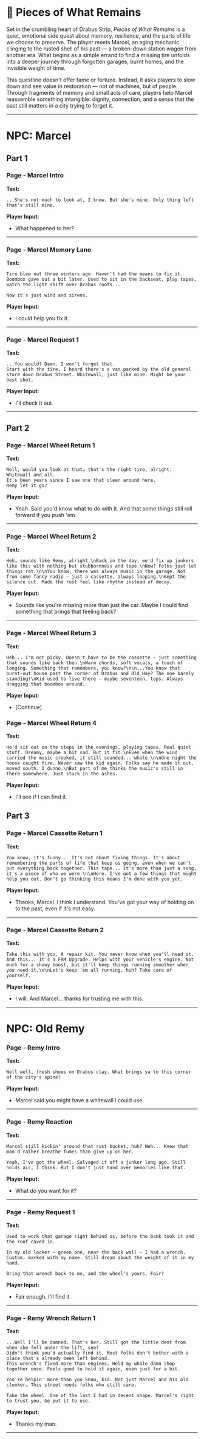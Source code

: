 # 📘 **Pieces of What Remains**

Set in the crumbling heart of Drabus Strip, *Pieces of What Remains* is a quiet, emotional side quest about memory, resilience, and the parts of life we choose to preserve. The player meets Marcel, an aging mechanic clinging to the rusted shell of his past — a broken-down station wagon from another era. What begins as a simple errand to find a missing tire unfolds into a deeper journey through forgotten garages, burnt homes, and the invisible weight of time.  

This questline doesn't offer fame or fortune. Instead, it asks players to slow down and see value in restoration — not of machines, but of people. Through fragments of memory and small acts of care, players help Marcel reassemble something intangible: dignity, connection, and a sense that the past still matters in a city trying to forget it.  

---

# **NPC: Marcel**

## Part 1

### Page - Marcel Intro
**Text:**  
```
...She's not much to look at, I know. But she's mine. Only thing left that's still mine.
```

**Player Input:**  
- What happened to her?

---

### Page - Marcel Memory Lane
**Text:**  
```
Tire blew out three winters ago. Haven't had the means to fix it. Boombox gave out a bit later. Used to sit in the backseat, play tapes, watch the light shift over Drabus roofs...

Now it's just wind and sirens.
```
**Player Input:**
- I could help you fix it.

---

### Page - Marcel Request 1

**Text:**  
```
...You would? Damn. I won't forget that.
Start with the tire. I heard there's a van parked by the old general store down Drabus Street. Whitewall, just like mine. Might be your best shot.
```
**Player Input:**
- I'll check it out.

---

## Part 2

### Page - Marcel Wheel Return 1
**Text:**  
```
Well, would you look at that… that's the right tire, alright. Whitewall and all.
It's been years since I saw one that clean around here.
Remy let it go?
```
**Player Input:**
- Yeah. Said you'd know what to do with it. And that some things still roll forward if you push 'em.

---

### Page - Marcel Wheel Return 2
**Text:**  
```
Heh… sounds like Remy, alright.\nBack in the day, we'd fix up junkers like this with nothing but stubbornness and tape.\nNow? Folks just let things rot.\n\nYou know, there was always music in the garage. Not from some fancy radio — just a cassette, always looping.\nKept the silence out. Made the rust feel like rhythm instead of decay.
```
**Player Input:**
- Sounds like you're missing more than just the car. Maybe I could find something that brings that feeling back?

---

### Page - Marcel Wheel Return 3
**Text:**  
```
Heh... I'm not picky. Doesn't have to be the cassette — just something that sounds like back then.\nWarm chords, soft vocals, a touch of longing. Something that remembers, you know?\n\n...You know that burnt-out house past the corner of Drabus and Old Hay? The one barely standing?\nKid used to live there — maybe seventeen, tops. Always dragging that boombox around.
```
**Player Input:**
- [Continue]

### Page - Marcel Wheel Return 4
**Text:**  
```
He'd sit out on the steps in the evenings, playing tapes. Real quiet stuff. Dreamy, maybe a bit sad. But it fit.\nEven when the wind carried the music crooked, it still sounded... whole.\n\nOne night the house caught fire. Never saw the kid again. Folks say he made it out, moved south. I dunno.\nBut part of me thinks the music's still in there somewhere. Just stuck in the ashes.
```
**Player Input:**
- I'll see if I can find it.

## Part 3

### Page - Marcel Cassette Return 1
**Text:**  
```
You know, it's funny... It's not about fixing things. It's about remembering the parts of life that keep us going, even when we can't put everything back together. This tape... it's more than just a song, it's a piece of who we were.\n\nHere. I've got a few things that might help you out. Don't go thinking this means I'm done with you yet.
```
**Player Input:**
- Thanks, Marcel. I think I understand. You've got your way of holding on to the past, even if it's not easy.

---

### Page - Marcel Cassette Return 2
**Text:**  
```
Take this with you. A repair kit. You never know when you'll need it. And this... It's a FRM Upgrade. Helps with your vehicle's engine. Not much for a showy boost, but it'll keep things running smoother when you need it.\n\nLet's keep ‘em all running, huh? Take care of yourself.
```
**Player Input:**
- I will. And Marcel... thanks for trusting me with this.

---

# **NPC: Old Remy**

### Page - Remy Intro
**Text:**  
```
Well well, fresh shoes on Drabus clay. What brings ya to this corner of the city's spine?
```
**Player Input:**
- Marcel said you might have a whitewall I could use.

---
### Page - Remy Reaction
**Text:**  
```
Marcel still kickin' around that rust bucket, huh? Heh... Knew that man'd rather breathe fumes than give up on her.

Yeah, I've got the wheel. Salvaged it off a junker long ago. Still holds air, I think. But I don't just hand over memories like that.
```
**Player Input:**
- What do you want for it?

---

### Page - Remy Request 1
**Text:**  
```
Used to work that garage right behind us, before the bank took it and the roof caved in.

In my old locker — green one, near the back wall — I had a wrench. Custom, marked with my name. Still dream about the weight of it in my hand.

Bring that wrench back to me, and the wheel's yours. Fair?
```
**Player Input:**
- Fair enough. I'll find it.

---

### Page - Remy Wrench Return 1
**Text:**  
```
...Well I'll be damned. That's her. Still got the little dent from when she fell under the lift, see?
Didn't think you'd actually find it. Most folks don't bother with a place that's already been left behind.
This wrench's fixed more than engines. Held my whole damn shop together once. Feels good to hold it again, even just for a bit.

You're helpin' more than you know, kid. Not just Marcel and his old clunker… This street needs folks who still care.

Take the wheel. One of the last I had in decent shape. Marcel's right to trust you. Go put it to use.
```
**Player Input:**
- Thanks my man.

---